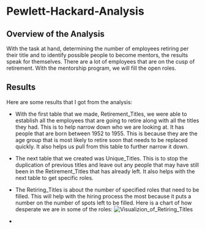# Pewlett-Hackard-Analysis

## Overview of the Analysis
With the task at hand, determining the number of employees retiring per their title and to identify possible people to become mentors, the results speak for themselves. There are a lot of employees that are on the cusp of retirement. With the mentorship program, we will fill the open roles.

## Results

Here are some results that I got from the analysis:

- With the first table that we made, Retirement_Titles, we were able to establish all the employees that are going to retire along with all the titles they had. This is to help narrow down who we are looking at. It has people that are born between 1952 to 1955. This is because they are the age group that is most likely to retire soon that needs to be replaced quickly. It also helps us pull from this table to further narrow it down.
- The next table that we created was Unique_Titles. This is to stop the duplication of previous titles and leave out any people that may have still been in the Retirement_Titles that has already left. It also helps with the next table to get specific roles.
- The Retiring_Titles is about the number of specified roles that need to be filled. This will help with the hiring process the most because it puts a number on the number of spots left to be filled. Here is a chart of how desperate we are in some of the roles:
![Visualizion_of_Retiring_Titles](https://user-images.githubusercontent.com/114030563/216788572-ddb0768d-0666-4677-a1cf-ca905a8fe6d9.png)

-

